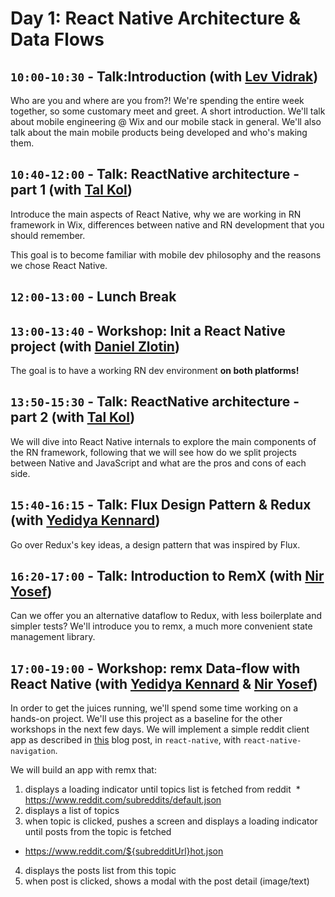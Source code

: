 # Day 1: React Native Architecture & Data Flows

## `10:00-10:30` - Talk:Introduction (with [Lev Vidrak](mailto:levv@wix.com))

Who are you and where are you from?! We're spending the entire week together, so some customary meet and greet. A short introduction. We'll talk about mobile engineering @ Wix and our mobile stack in general. We'll also talk about the main mobile products being developed and who's making them.

## `10:40-12:00` - Talk: ReactNative architecture - part 1 (with [Tal Kol](mailto:talkol@wix.com))

Introduce the main aspects of React Native, why we are working in RN framework in Wix, differences between native and RN development that you should remember.

This goal is to become familiar with mobile dev philosophy and the reasons we chose React Native.

## `12:00-13:00` - Lunch Break

## `13:00-13:40` - Workshop: Init a React Native project (with [Daniel Zlotin](mailto:danielz@wix.com))

The goal is to have a working RN dev environment **on both platforms!**

## `13:50-15:30` - Talk: ReactNative architecture - part 2 (with [Tal Kol](mailto:talkol@wix.com))

We will dive into React Native internals to explore the main components of the RN framework,
following that we will see how do we split projects between Native and JavaScript and what are the pros and cons of each side.

## `15:40-16:15` - Talk: Flux Design Pattern & Redux (with [Yedidya Kennard](mailto:yedidyak@wix.com))
Go over Redux's key ideas, a design pattern that was inspired by Flux.

## `16:20-17:00` - Talk: Introduction to RemX (with [Nir Yosef](mailto:niryo@wix.com ))
Can we offer you an alternative dataflow to Redux, with less boilerplate and simpler tests? We'll introduce you to remx, a much more convenient state management library.


## `17:00-19:00` - Workshop: remx Data-flow with React Native (with [Yedidya Kennard](mailto:yedidyak@wix.com) &  [Nir Yosef](mailto:niryo@wix.com ))

In order to get the juices running, we'll spend some time working on a hands-on project. We'll use this project as a baseline for the other workshops in the next few days.
We will implement a simple reddit client app as described in [this](https://hackernoon.com/redux-step-by-step-a-simple-and-robust-workflow-for-real-life-apps-1fdf7df46092) blog post, in `react-native`, with `react-native-navigation`.

We will build an app with remx that:

1. displays a loading indicator until topics list is fetched from reddit
  * https://www.reddit.com/subreddits/default.json
2. displays a list of topics
3. when topic is clicked, pushes a screen and displays a loading indicator until posts from the topic is fetched
  * https://www.reddit.com/${subredditUrl}hot.json
4. displays the posts list from this topic
5. when post is clicked, shows a modal with the post detail (image/text)

